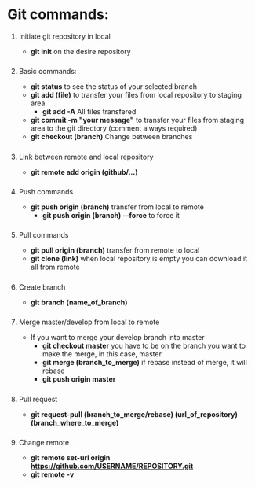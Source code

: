 # Git commands:

1. Initiate git repository in local
   - **git init** on the desire repository
   #####
2. Basic commands:
   - **git status** to see the status of your selected branch
   - **git add (file)** to transfer your files from local repository to staging area
     - **git add -A** All files transfered
   - **git commit -m "your message"** to transfer your files from staging area to the git directory (comment always required)
   - **git checkout (branch)** Change between branches
   #####
3. Link between remote and local repository
   - **git remote add origin (github/...)**
   #####
4. Push commands
   - **git push origin (branch)** transfer from local to remote
     - **git push origin (branch) --force** to force it
   #####
5. Pull commands
   - **git pull origin (branch)** transfer from remote to local
   - **git clone (link)** when local repository is empty you can download it all from remote
   #####
6. Create branch
   - **git branch (name_of_branch)**
   #####
7. Merge master/develop from local to remote
   - If you want to merge your develop branch into master
     - **git checkout master** you have to be on the branch you want to make the merge, in this case, master
     - **git merge (branch_to_merge)** if rebase instead of merge, it will rebase
     - **git push origin master**
   #####
8. Pull request

   - **git request-pull (branch_to_merge/rebase) (url_of_repository) (branch_where_to_merge)**

   #####

9. Change remote
   - **git remote set-url origin https://github.com/USERNAME/REPOSITORY.git**
   - **git remote -v**
